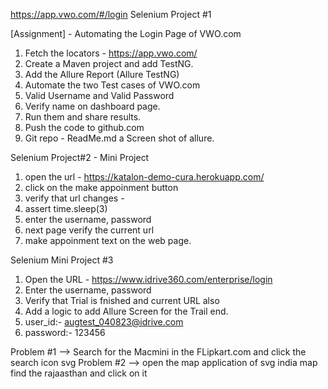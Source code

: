 https://app.vwo.com/#/login
Selenium Project #1



[Assignment] - Automating the Login Page of VWO.com
1. Fetch the locators - https://app.vwo.com/
2. Create a Maven project and add TestNG.
3. Add the Allure Report (Allure TestNG)
4. Automate the two Test cases of VWO.com
5. Valid Username and Valid Password
6. Verify name on dashboard page. 
7. Run them and share results.
8. Push the code to github.com
9. Git repo - ReadMe.md a Screen shot of allure.

Selenium Project#2 - Mini Project

1. open the url - https://katalon-demo-cura.herokuapp.com/
2. click on the make appoinment button
3. verify that url changes -
4. assert time.sleep(3)
5. enter the username, password
6. next page verify the current url
7. make appoinment text on the web page.

Selenium Mini Project #3

1. Open the URL - https://www.idrive360.com/enterprise/login
2. Enter the username, password
3. Verify that Trial is fnished and current URL also
4. Add a logic to add Allure Screen for the Trail end.
5. user_id:- augtest_040823@idrive.com
6. password:- 123456

Problem #1  --> Search for the Macmini in the FLipkart.com and click the search icon svg 
Problem #2 --> open the map application of svg india map find the rajaasthan and click on it 

